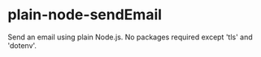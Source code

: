 # plain-node-sendEmail
Send an email using plain Node.js. No packages required except 'tls' and 'dotenv'.

